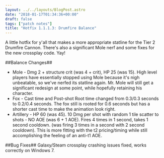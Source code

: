 ```yaml
---
layout: ../../layouts/BlogPost.astro
date: "2018-01-17T01:34:36+00:00"
draft: false
tags: ["patch notes"]
title: "Hotfix 1.1.1.3: Drumfire Balance"
---
```


A little hotfix for y'all that makes a more appropriate statline for the Tier 2 Drumfire Cannon. There's also a significant Mole nerf and some fixes for the new crossplay code. Yay!

##Balance Changes##

- Mole - Dmg 2 + structure crit (was 4 + crit), HP 25 (was 15). High level players have essentially stopped using Mole because it's nigh unbeatable, so we've nerfed its statline again. Mr. Mole will still get a significant redesign at some point, while hopefully retaining his character.
- Fox - Cast time and Post-shot Root time changed from 0.3/0.3 seconds to 0.2/0.4 seconds. The fox still is rooted for 0.6 seconds but has a shorter cast time to make the animation look right.
- Artillery - HP 60 (was 45). 10 Dmg per shot with random 1 tile scatter to shots - NO AOE (was 6 + 1 AOE). Fires 4 times in 1 second, takes 1 second cooldown. (was firing 3 times in a second with 2 second cooldown). This is more fitting with the t2 pricing/timing while still accomplishing the feeling of an anti-t1 AOE.

##Bug Fixes##
Galaxy/Steam crossplay crashing issues fixed, works correctly on Windows 7.

